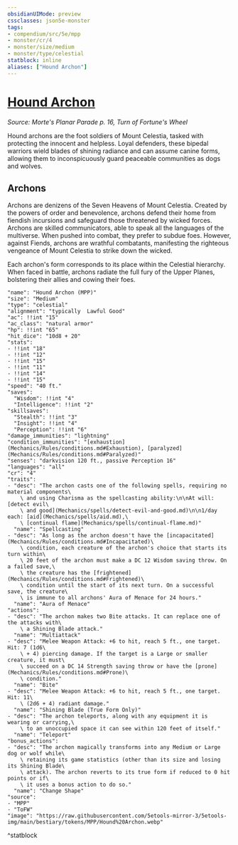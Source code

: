 ```yaml
---
obsidianUIMode: preview
cssclasses: json5e-monster
tags:
- compendium/src/5e/mpp
- monster/cr/4
- monster/size/medium
- monster/type/celestial
statblock: inline
aliases: ["Hound Archon"]
---
```

# [Hound Archon](Mechanics\bestiary\celestial/hound-archon-mpp.md)
*Source: Morte's Planar Parade p. 16, Turn of Fortune's Wheel*  

Hound archons are the foot soldiers of Mount Celestia, tasked with protecting the innocent and helpless. Loyal defenders, these bipedal warriors wield blades of shining radiance and can assume canine forms, allowing them to inconspicuously guard peaceable communities as dogs and wolves.

## Archons

Archons are denizens of the Seven Heavens of Mount Celestia. Created by the powers of order and benevolence, archons defend their home from fiendish incursions and safeguard those threatened by wicked forces. Archons are skilled communicators, able to speak all the languages of the multiverse. When pushed into combat, they prefer to subdue foes. However, against Fiends, archons are wrathful combatants, manifesting the righteous vengeance of Mount Celestia to strike down the wicked.

Each archon's form corresponds to its place within the Celestial hierarchy. When faced in battle, archons radiate the full fury of the Upper Planes, bolstering their allies and cowing their foes.

```statblock
"name": "Hound Archon (MPP)"
"size": "Medium"
"type": "celestial"
"alignment": "typically  Lawful Good"
"ac": !!int "15"
"ac_class": "natural armor"
"hp": !!int "65"
"hit_dice": "10d8 + 20"
"stats":
- !!int "18"
- !!int "12"
- !!int "15"
- !!int "11"
- !!int "14"
- !!int "15"
"speed": "40 ft."
"saves":
  "Wisdom": !!int "4"
  "Intelligence": !!int "2"
"skillsaves":
  "Stealth": !!int "3"
  "Insight": !!int "4"
  "Perception": !!int "6"
"damage_immunities": "lightning"
"condition_immunities": "[exhaustion](Mechanics/Rules/conditions.md#Exhaustion), [paralyzed](Mechanics/Rules/conditions.md#Paralyzed)"
"senses": "darkvision 120 ft., passive Perception 16"
"languages": "all"
"cr": "4"
"traits":
- "desc": "The archon casts one of the following spells, requiring no material components\
    \ and using Charisma as the spellcasting ability:\n\nAt will: [detect evil\
    \ and good](Mechanics/spells/detect-evil-and-good.md)\n\n1/day each: [aid](Mechanics/spells/aid.md),\
    \ [continual flame](Mechanics/spells/continual-flame.md)"
  "name": "Spellcasting"
- "desc": "As long as the archon doesn't have the [incapacitated](Mechanics/Rules/conditions.md#Incapacitated)\
    \ condition, each creature of the archon's choice that starts its turn within\
    \ 20 feet of the archon must make a DC 12 Wisdom saving throw. On a failed save,\
    \ the creature has the [frightened](Mechanics/Rules/conditions.md#Frightened)\
    \ condition until the start of its next turn. On a successful save, the creature\
    \ is immune to all archons' Aura of Menace for 24 hours."
  "name": "Aura of Menace"
"actions":
- "desc": "The archon makes two Bite attacks. It can replace one of the attacks with\
    \ a Shining Blade attack."
  "name": "Multiattack"
- "desc": "Melee Weapon Attack: +6 to hit, reach 5 ft., one target. Hit: 7 (1d6\
    \ + 4) piercing damage. If the target is a Large or smaller creature, it must\
    \ succeed on a DC 14 Strength saving throw or have the [prone](Mechanics/Rules/conditions.md#Prone)\
    \ condition."
  "name": "Bite"
- "desc": "Melee Weapon Attack: +6 to hit, reach 5 ft., one target. Hit: 11\
    \ (2d6 + 4) radiant damage."
  "name": "Shining Blade (True Form Only)"
- "desc": "The archon teleports, along with any equipment it is wearing or carrying,\
    \ to an unoccupied space it can see within 120 feet of itself."
  "name": "Teleport"
"bonus_actions":
- "desc": "The archon magically transforms into any Medium or Large dog or wolf while\
    \ retaining its game statistics (other than its size and losing its Shining Blade\
    \ attack). The archon reverts to its true form if reduced to 0 hit points or if\
    \ it uses a bonus action to do so."
  "name": "Change Shape"
"source":
- "MPP"
- "ToFW"
"image": "https://raw.githubusercontent.com/5etools-mirror-3/5etools-img/main/bestiary/tokens/MPP/Hound%20Archon.webp"
```
^statblock